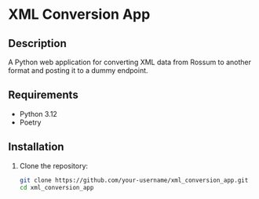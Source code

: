 # XML Conversion App

## Description

A Python web application for converting XML data from Rossum to another format and posting it to a dummy endpoint.

## Requirements

- Python 3.12
- Poetry

## Installation

1. Clone the repository:
   ```bash
   git clone https://github.com/your-username/xml_conversion_app.git
   cd xml_conversion_app
